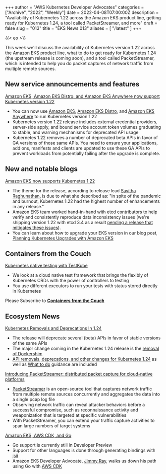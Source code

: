 +++
author = "AWS Kubernetes Developer Advocates"
categories = ["Archive", "2022", "Weekly"]
date = 2022-04-08T07:00:00Z
description = "Availability of Kubernetes 1.22 across the Amazon EKS product line, getting ready for Kubernetes 1.24, a tool called PacketStreamer, and more"
draft = false
slug = "013"
title = "EKS News 013"
aliases = [
    "/latest"
]
+++

{{< eo >}}

This week we'll discuss the availability of Kubernetes version 1.22 across the Amazon EKS product line, what to do to get ready for Kubernetes 1.24 (the upstream release is coming soon), and a tool called PacketStreamer, which is intended to help you do packet captures of network traffic from multiple remote sources.

## New service announcements and features

[Amazon EKS, Amazon EKS Distro, and Amazon EKS Anywhere now support Kubernetes version 1.22](https://aws.amazon.com/about-aws/whats-new/2022/04/amazon-eks-distro-eks-anywhere-kubernetes-1-22/?utm_source=newsletter&utm_campaign=eks-news)

* You can now use [Amazon EKS](https://aws.amazon.com/eks/), [Amazon EKS Distro](https://aws.amazon.com/eks/eks-distro/), and [Amazon EKS Anywhere](https://aws.amazon.com/eks/eks-anywhere/) to run Kubernetes version 1.22
* Kubernetes version 1.22 release includes external credential providers, server-side apply, and bound service account token volumes graduating to stable, and warning mechanisms for deprecated API usage
* Kubernetes 1.22 removes a number of deprecated beta APIs in favor of GA versions of those same APIs. You need to ensure your applications, add ons, manifests and clients are updated to use these GA APIs to prevent workloads from potentially failing after the upgrade is complete.

## New and notable blogs

[Amazon EKS now supports Kubernetes 1.22](https://aws.amazon.com/blogs/containers/amazon-eks-now-supports-kubernetes-1-22/?utm_source=newsletter&utm_campaign=eks-news)

* The theme for the release, according to release lead [Savitha Raghunathan](https://github.com/savitharaghunathan), is due to what she described as: "in spite of the pandemic and burnout, Kubernetes 1.22 had the highest number of enhancements in any release."
* Amazon EKS team worked hand-in-hand with etcd contributors to help verify and consistently reproduce data inconsistency issues (we're shipping version 1.22 with etcd 3.4 as a result [pending a release that mitigates these issues](https://groups.google.com/g/etcd-dev/c/sad9tgmKU7Y/m/vhArFVevBgAJ)).
* You can learn about how to upgrade your EKS version in our blog post, [Planning Kubernetes Upgrades with Amazon EKS](https://aws.amazon.com/blogs/containers/planning-kubernetes-upgrades-with-amazon-eks/?utm_source=newsletter&utm_campaign=eks-news)

## Containers from the Couch

[Kubernetes native testing with TestKube](https://youtu.be/qbODDTkXMWw?utm_source=newsletter&utm_campaign=eks-news)

* We look at a cloud native test framework that brings the flexibly of Kubernetes CRDs with the power of controllers to testing
* You use different executors to run your tests with status stored directly in Kubernetes

Please Subscribe to [**Containers from the Couch**](https://containersfromthecouch.com/?utm_source=newsletter&utm_campaign=eks-news)

## Ecosystem News

[Kubernetes Removals and Deprecations In 1.24](https://kubernetes.io/blog/2022/04/07/upcoming-changes-in-kubernetes-1-24/)

* The release will deprecate several (beta) APIs in favor of stable versions of the same APIs
* The major change coming in the Kubernetes 1.24 release is the [removal of Dockershim](https://kubernetes.io/blog/2022/03/31/ready-for-dockershim-removal/)
* [API removals, deprecations, and other changes for Kubernetes 1.24](https://kubernetes.io/blog/2022/04/07/upcoming-changes-in-kubernetes-1-24/#api-removals-deprecations-and-other-changes-for-kubernetes-1-24) as well as [What to do](https://kubernetes.io/blog/2022/04/07/upcoming-changes-in-kubernetes-1-24/#what-to-do) guidance
are included

[Introducing PacketStreamer: distributed packet capture for cloud-native platforms](https://medium.com/deepfence-cloud-native-security/introducing-packetstreamer-distributed-packet-capture-for-cloud-native-platforms-3e7f9ac57ab1)

* [PacketStreamer](https://github.com/deepfence/PacketStreamer) is an open-source tool that captures network traffic from multiple remote sources concurrently and aggregates the data into a single pcap log file
* Observing network traffic can reveal attacker behaviors before a successful compromise, such as reconnaissance activity and weaponization that is targeted at specific vulnerabilities
* With PacketStreamer, you can extend your traffic capture activities to span large numbers of target systems

[Amazon EKS, AWS CDK, and Go](https://blog.jimmyray.io/amazon-eks-aws-cdk-and-go-921124b8beb1)

* Go support is currently still in Developer Preview
* Support for other languages is done through generating bindings with [jsii](https://github.com/aws/jsii)
* Amazon EKS Developer Advocate, [Jimmy Ray](https://blog.jimmyray.io/), walks us down his path using Go with [AWS CDK](https://aws.amazon.com/cdk/)